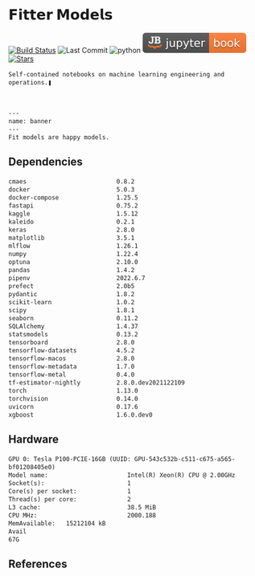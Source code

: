 # **𝗙𝗶𝘁𝘁𝗲𝗿 𝗠𝗼𝗱𝗲𝗹𝘀**

[![Build Status](https://img.shields.io/endpoint.svg?url=https%3A%2F%2Factions-badge.atrox.dev%2Fparticle1331%2Ffitter-models%2Fbadge%3Fref%3Dmaster&label=build&logo=none)](https://actions-badge.atrox.dev/particle1331/fitter-models/goto?ref=master)
![Last Commit](https://img.shields.io/github/last-commit/particle1331/fitter-models/master)
![python](https://img.shields.io/github/pipenv/locked/python-version/particle1331/fitter-models)
![jupyter-book](https://github.com/executablebooks/jupyter-book/raw/master/docs/images/badge.svg)
[![Stars](https://img.shields.io/github/stars/particle1331/fitter-models?style=social)](https://github.com/particle1331/fitter-models) 


```text
Self-contained notebooks on machine learning engineering and operations.❚
```

<br>

```{figure} img/banner.png
---
name: banner
---
Fit models are happy models.
```



## Dependencies

```text
cmaes                         0.8.2
docker                        5.0.3
docker-compose                1.25.5
fastapi                       0.75.2
kaggle                        1.5.12
kaleido                       0.2.1
keras                         2.8.0
matplotlib                    3.5.1
mlflow                        1.26.1
numpy                         1.22.4
optuna                        2.10.0
pandas                        1.4.2
pipenv                        2022.6.7
prefect                       2.0b5
pydantic                      1.8.2
scikit-learn                  1.0.2
scipy                         1.8.1
seaborn                       0.11.2
SQLAlchemy                    1.4.37
statsmodels                   0.13.2
tensorboard                   2.8.0
tensorflow-datasets           4.5.2
tensorflow-macos              2.8.0
tensorflow-metadata           1.7.0
tensorflow-metal              0.4.0
tf-estimator-nightly          2.8.0.dev2021122109
torch                         1.13.0
torchvision                   0.14.0
uvicorn                       0.17.6
xgboost                       1.6.0.dev0
```

## Hardware

```text
GPU 0: Tesla P100-PCIE-16GB (UUID: GPU-543c532b-c511-c675-a565-bf01208405e0)
Model name:                      Intel(R) Xeon(R) CPU @ 2.00GHz
Socket(s):                       1
Core(s) per socket:              1
Thread(s) per core:              2
L3 cache:                        38.5 MiB
CPU MHz:                         2000.188
MemAvailable:   15212104 kB
Avail
67G
```


## References

```{bibliography}
```